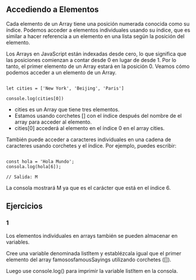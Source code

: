 ## Accediendo a Elementos

Cada elemento de un Array tiene una posición numerada conocida como su índice. Podemos acceder a elementos individuales usando su índice, que es similar a hacer referencia a un elemento en una lista según la posición del elemento.

Los Arrays en JavaScript están indexadas desde cero, lo que significa que las posiciones comienzan a contar desde 0 en lugar de desde 1. Por lo tanto, el primer elemento de un Array estará en la posición 0. Veamos cómo podemos acceder a un elemento de un Array.

~~~

let cities = ['New York', 'Beijing', 'Paris']

console.log(cities[0])

~~~

- cities es un Array que tiene tres elementos.
- Estamos usando corchetes [] con el índice después del nombre de el array para acceder al elemento.
- cities[0] accederá al elemento en el índice 0 en el array cities.

También puede acceder a caracteres individuales en una cadena de caracteres usando corchetes y el índice. Por ejemplo, puedes escribir:

~~~

const hola = 'Hola Mundo';
consola.log(hola[6]);

// Salida: M

~~~

La consola mostrará M ya que es el carácter que está en el índice 6.

## Ejercicios

### 1

Los elementos individuales en arrays también se pueden almacenar en variables.

Cree una variable denominada listItem y establézcala igual que el primer elemento del array famososfamousSayings utilizando corchetes ([]).

Luego use console.log() para imprimir la variable listItem en la consola.